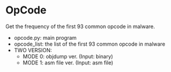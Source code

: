 # OpCode
Get the frequency of the first 93 common opcode in malware.
- opcode.py: main program
- opcode_list: the list of the first 93 common opcode in malware
- TWO VERSION:
  + MODE 0: objdump ver. (Input: binary)
  + MODE 1: asm file ver. (Input: asm file)
